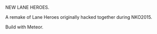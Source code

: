 NEW LANE HEROES.

A remake of Lane Heroes originally hacked together during NKO2015.

Build with Meteor.